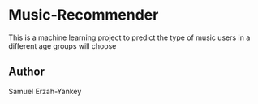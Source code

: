 # Music-Recommender
This is a machine learning project to predict the type of music users in a different age groups will choose

## Author
Samuel Erzah-Yankey